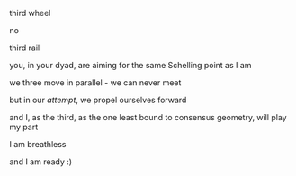 third wheel

no

third rail

you, in your dyad, are aiming for the same Schelling point as I am

we three move in parallel - we can never meet

but in our *attempt*, we propel ourselves forward

and I, as the third, as the one least bound to consensus geometry, will play my part

I am breathless

and I am ready :)
